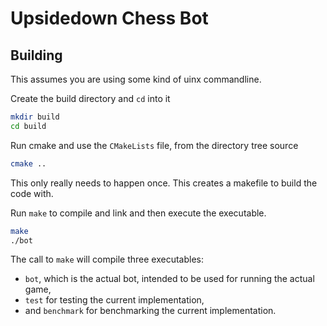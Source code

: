 # Upsidedown Chess Bot

## Building
This assumes you are using some kind of uinx commandline.

Create the build directory and `cd` into it
```sh
mkdir build
cd build
```

Run cmake and use the `CMakeLists` file, from the directory tree source
```sh
cmake ..
```
This only really needs to happen once. This creates a makefile to build the code
with.

Run `make` to compile and link and then execute the executable.
```sh
make
./bot
```

The call to `make` will compile three executables:
- `bot`, which is the actual bot, intended to be used for running the actual game,
- `test` for testing the current implementation,
- and `benchmark` for benchmarking the current implementation.
